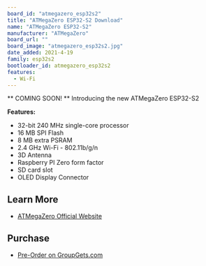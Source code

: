 ```yaml
---
board_id: "atmegazero_esp32s2"
title: "ATMegaZero ESP32-S2 Download"
name: "ATMegaZero ESP32-S2"
manufacturer: "ATMegaZero"
board_url: ""
board_image: "atmegazero_esp32s2.jpg"
date_added: 2021-4-19
family: esp32s2
bootloader_id: atmegazero_esp32s2
features:
  - Wi-Fi
---
```


** COMING SOON! **
Introducing the new ATMegaZero ESP32-S2 

**Features:**
 - 32-bit 240 MHz single-core processor 
 - 16 MB SPI Flash
 - 8 MB extra PSRAM
 - 2.4 GHz Wi-Fi - 802.11b/g/n
 - 3D Antenna
 - Raspberry PI Zero form factor
 - SD card slot
 - OLED Display Connector

## Learn More

* [ATMegaZero Official Website](https://www.atmegazero.com)

## Purchase
* [Pre-Order on GroupGets.com](https://groupgets.com/campaigns/936-atmegazero-esp32-s2)
